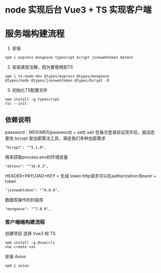 # node 实现后台 Vue3 + TS 实现客户端

# 服务端构建流程

1. 安装

```
npm i express mongoose typescipt bcrypt jsonwebtoken dotenv
```

2. 安装类型注解，因为要使用到TS

```
npm i ts-node-dev @types/express @types/mongoose 
@types/node @types/jsonwebtoken @types/bcrypt -D
```

3. 初始化TS配置文件

```
npm install -g typescript
tsc --init
```

## 依赖说明

password：MD5(MD5(password) + salt)
salt 在每次登录验证完毕后，就动态更改
bcrypt 是加密算法工具，满足我们多种加密需求

    "bcrypt": "^5.1.0",

用来获取process.env的环境变量

    "dotenv": "^16.0.3",

HEADER+PAYLOAD+KEY = 生成 token
http请求可以在authorization:Bearer + token

    "jsonwebtoken": "^9.0.0",

数据库操作的封装库

    "mongoose": "^7.0.0",

### 客户端端构建流程

创建项目 选择 Vue3 和 TS

    npm install -g @vue/cli
    vue create xxx

安装 Axios

    npm i axios



